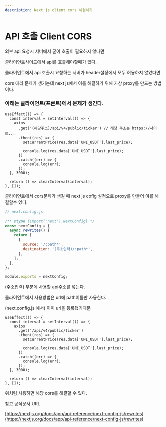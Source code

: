 ```yaml
---
description: Next js client cors 해결하기
---
```


# API 호출 Client CORS

외부 api 요청시 서버에서 굳이 호출이 필요하지 않다면

클라이언트사이드에서 api를 호출해야할때가 있다.



클라이언트에서 api 호출시 요청하는 서버가 header설정에서 모두 허용하지 않았다면

cors 에러 문제가 생기는데 next js에서 이를 해결하기 위해 가상 proxy를 만드는 방법이다.



### 아래는 클라이언트(프론트)에서 문제가 생긴다.

```tsx
useEffect(() => {
  const interval = setInterval(() => {
    axios
      .get('(해당주소)/api/v4/public/ticker') // 해당 주소는 https://사이트...
      .then((res) => {
        setCurrentPrice(res.data['UNI_USDT'].last_price);

        console.log(res.data['UNI_USDT'].last_price);
      })
      .catch((err) => {
        console.log(err);
      });
  }, 3000);

  return () => clearInterval(interval);
}, []);
```



클라이언트에서 cors문제가 생길 때 next js cofig 설정으로 proxy를 만들어 이를 해결할수 있다.

```javascript
// next.config.js

/** @type {import('next').NextConfig} */
const nextConfig = {
  async rewrites() {
    return [
      {
        source: '/:path*',
        destination: '(주소입력)/:path*',
      },
    ];
  },
};

module.exports = nextConfig;


```

(주소입력) 부분에 사용할 api주소를 넣는다.

클라이언트에서 사용방법은 url에 path이름만 사용한다.

(next.config.js 에서)  이미 url을 등록했기때문

```tsx
useEffect(() => {
  const interval = setInterval(() => {
    axios
      .get('/api/v4/public/ticker')
      .then((res) => {
        setCurrentPrice(res.data['UNI_USDT'].last_price);

        console.log(res.data['UNI_USDT'].last_price);
      })
      .catch((err) => {
        console.log(err);
      });
  }, 3000);

  return () => clearInterval(interval);
}, []);
```



위처럼 사용하면 해당 cors를 해결할 수 있다.



참고 공식문서 URL

[https://nextjs.org/docs/app/api-reference/next-config-js/rewrites](https://nextjs.org/docs/app/api-reference/next-config-js/rewrites)

